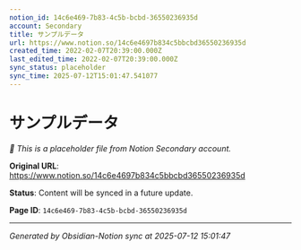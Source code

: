 ```yaml
---
notion_id: 14c6e469-7b83-4c5b-bcbd-36550236935d
account: Secondary
title: サンプルデータ
url: https://www.notion.so/14c6e4697b834c5bbcbd36550236935d
created_time: 2022-02-07T20:39:00.000Z
last_edited_time: 2022-02-07T20:39:00.000Z
sync_status: placeholder
sync_time: 2025-07-12T15:01:47.541077
---
```


# サンプルデータ

*🔄 This is a placeholder file from Notion Secondary account.*

**Original URL**: https://www.notion.so/14c6e4697b834c5bbcbd36550236935d

**Status**: Content will be synced in a future update.

**Page ID**: `14c6e469-7b83-4c5b-bcbd-36550236935d`

---

*Generated by Obsidian-Notion sync at 2025-07-12 15:01:47*
